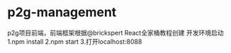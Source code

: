 # p2g-management
p2g项目前端，前端框架根据@brickspert React全家桶教程创建
开发环境启动
1.npm install
2.npm start
3.打开localhost:8088
